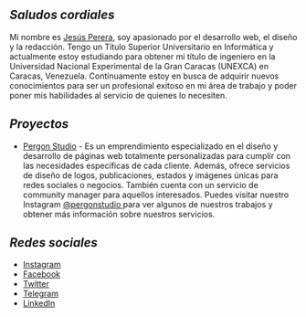 ## _Saludos cordiales_

Mi nombre es [Jesús Perera](https://pererita.netlify.app/), soy apasionado por el desarrollo web, el diseño y la redacción. Tengo un Título Superior Universitario en Informática y actualmente estoy estudiando para obtener mi título de ingeniero en la Universidad Nacional Experimental de la Gran Caracas (UNEXCA) en Caracas, Venezuela. Continuamente estoy en busca de adquirir nuevos conocimientos para ser un profesional exitoso en mi área de trabajo y poder poner mis habilidades al servicio de quienes lo necesiten.

## _Proyectos_
- [Pergon Studio](https://andersongb1007.github.io/PergonStudio/) - Es un emprendimiento especializado en el diseño y desarrollo de páginas web totalmente personalizadas para cumplir con las necesidades específicas de cada cliente. Además, ofrece servicios de diseño de logos, publicaciones, estados y imágenes únicas para redes sociales o negocios. También cuenta con un servicio de community manager para aquellos interesados. Puedes visitar nuestro Instagram [@pergonstudio ](https://www.instagram.com/pergonstudio/) para ver algunos de nuestros trabajos y obtener más información sobre nuestros servicios.

## _Redes sociales_
- [Instagram](https://www.instagram.com/pereritaa/)
- [Facebook](https://www.facebook.com/Pereritaa)
- [Twitter](https://twitter.com/Pereritaa)
- [Telegram](https://t.me/Pererita)
- [LinkedIn](https://www.linkedin.com/in/pererita/)
